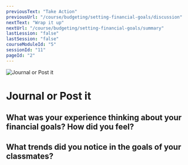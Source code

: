 ```yaml
---
previousText: "Take Action"
previousUrl: "/course/budgeting/setting-financial-goals/discussion"
nextText: "Wrap it up"
nextUrl: "/course/budgeting/setting-financial-goals/summary"
lastLession: "false"
lastSession: "false"
courseModuleId: "5"
sessionId: "11"
pageId: "2"
---
```



![Journal or Post it](/assets/img/journal-it.png)
# Journal or Post it

## What was your experience thinking about your financial goals? How did you feel?
<sparkle-feed-post assignment-name="What was your experience thinking about your financial goals? How did you feel?" ></sparkle-feed-post>

## What trends did you notice in the goals of your classmates?
<sparkle-feed-post assignment-name="What trends did you notice in the goals of your classmates?" ></sparkle-feed-post>